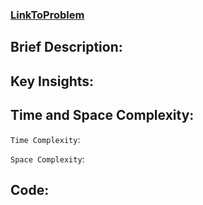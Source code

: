 ### [LinkToProblem](https://leetcode.com/problems/find-the-town-judge/description/)

## Brief Description:

## Key Insights:

## Time and Space Complexity:
`Time Complexity`:

`Space Complexity`:

## Code:
```

```
